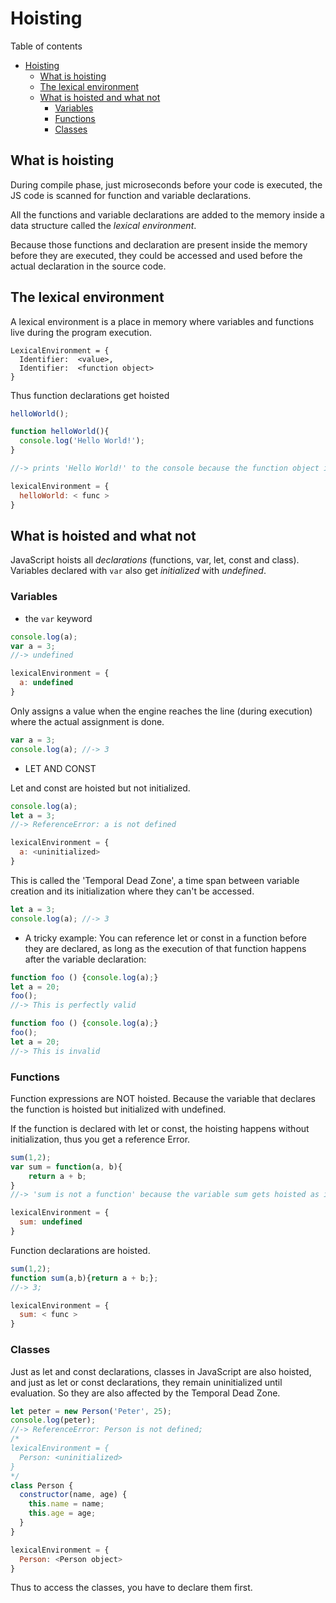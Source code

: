 # Hoisting
Table of contents
- [Hoisting](#hoisting)
  - [What is hoisting](#what-is-hoisting)
  - [The lexical environment](#the-lexical-environment)
  - [What is hoisted and what not](#what-is-hoisted-and-what-not)
    - [Variables](#variables)
    - [Functions](#functions)
    - [Classes](#classes)

## What is hoisting
During compile phase, just microseconds before your code is executed, the JS code is scanned for function and variable declarations.

All the functions and variable declarations are added to the memory inside a data structure called the *lexical environment*.

Because those functions and declaration are present inside the memory before they are executed, they could be accessed and used before the actual declaration in the source code.

## The lexical environment
A lexical environment is a place in memory where variables and functions live during the program execution.
```
LexicalEnvironment = {
  Identifier:  <value>,
  Identifier:  <function object>
}
```
Thus function declarations get hoisted
```js
helloWorld();

function helloWorld(){
  console.log('Hello World!');
}

//-> prints 'Hello World!' to the console because the function object is added to the lexical environment during the compilation phase and thus available as a reference in the memory as:

lexicalEnvironment = {
  helloWorld: < func >
}
```

## What is hoisted and what not
JavaScript hoists all *declarations* (functions, var, let, const and class). Variables declared with `var` also get *initialized* with *undefined*. 

### Variables
- the `var` keyword
```js
console.log(a);
var a = 3;
//-> undefined

lexicalEnvironment = {
  a: undefined
}
```
Only assigns a value when the engine reaches the line (during execution) where the actual assignment is done.
```js
var a = 3;
console.log(a);	//-> 3
```

- LET AND CONST

Let and const are hoisted but not initialized. 
```js
console.log(a);	
let a = 3;
//-> ReferenceError: a is not defined 

lexicalEnvironment = {
  a: <uninitialized>
}
```
This is called the 'Temporal Dead Zone', a time span between variable creation and its initialization where they can't be accessed.
```js
let a = 3;
console.log(a);	//-> 3
```
- A tricky example: You can reference let or const in a function before they are declared, as long as the execution of that function happens after the variable declaration:
```js
function foo () {console.log(a);}
let a = 20;
foo();  
//-> This is perfectly valid

function foo () {console.log(a);}
foo();  
let a = 20;
//-> This is invalid
```
### Functions
Function expressions are NOT hoisted. Because the variable that declares the function is hoisted but initialized with undefined. 

If the function is declared with let or const, the hoisting happens without initialization, thus you get a reference Error. 
```js
sum(1,2);
var sum = function(a, b){
	return a + b;
}
//-> 'sum is not a function' because the variable sum gets hoisted as it is initialized but without a value assigned to it. 

lexicalEnvironment = {
  sum: undefined
}
```
Function declarations are hoisted. 
```js
sum(1,2);
function sum(a,b){return a + b;};
//-> 3;

lexicalEnvironment = {
  sum: < func >
}
```

### Classes
Just as let and const declarations, classes in JavaScript are also hoisted, and just as let or const declarations, they remain uninitialized until evaluation. So they are also affected by the Temporal Dead Zone.
```js
let peter = new Person('Peter', 25); 
console.log(peter);
//-> ReferenceError: Person is not defined;
/*
lexicalEnvironment = {
  Person: <uninitialized>
}
*/
class Person {
  constructor(name, age) {
    this.name = name;
    this.age = age;
  }
}

lexicalEnvironment = {
  Person: <Person object>
}
```
Thus to access the classes, you have to declare them first.